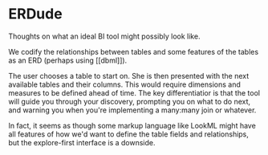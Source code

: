 # ERDude

Thoughts on what an ideal BI tool might possibly look like.

We codify the relationships between tables and some features of the tables as an ERD (perhaps using [[dbml]]).

The user chooses a table to start on. She is then presented with the next available tables and their columns. This would require dimensions and measures to be defined ahead of time. The key differentiatior is that the tool will guide you through your discovery, prompting you on what to do next, and warning you when you're implementing a many:many join or whatever.

In fact, it seems as though some markup language like LookML might have all features of how we'd want to define the table fields and relationships, but the explore-first interface is a downside.




